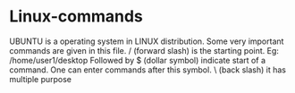 # Linux-commands
UBUNTU is a operating system in LINUX distribution. Some very important commands are given in this file.
/ (forward slash) is the starting point. Eg: /home/user1/desktop
Followed by $ (dollar symbol) indicate start of a command. One can enter commands after this symbol.
\ (back slash) it has multiple purpose

